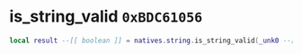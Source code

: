 # is_string_valid `0xBDC61056`

```lua
local result --[[ boolean ]] = natives.string.is_string_valid(_unk0 --[[ string ]])
```